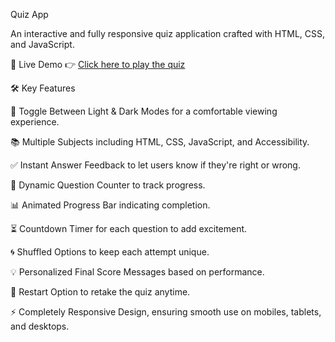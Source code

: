 Quiz App

An interactive and fully responsive quiz application crafted with HTML, CSS, and JavaScript.

🔗 Live Demo
👉 [Click here to play the quiz](https://arshitayal.github.io/Quiz-App/)

🛠 Key Features

🎨 Toggle Between Light & Dark Modes for a comfortable viewing experience.

📚 Multiple Subjects including HTML, CSS, JavaScript, and Accessibility.

✅ Instant Answer Feedback to let users know if they're right or wrong.

🔢 Dynamic Question Counter to track progress.

📊 Animated Progress Bar indicating completion.

⏳ Countdown Timer for each question to add excitement.

🌀 Shuffled Options to keep each attempt unique.

💡 Personalized Final Score Messages based on performance.

🔄 Restart Option to retake the quiz anytime.

⚡ Completely Responsive Design, ensuring smooth use on mobiles, tablets, and desktops.

